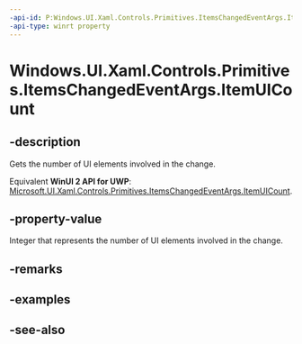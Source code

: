 ```yaml
---
-api-id: P:Windows.UI.Xaml.Controls.Primitives.ItemsChangedEventArgs.ItemUICount
-api-type: winrt property
---
```


<!-- Property syntax
public int ItemUICount { get; }
-->

# Windows.UI.Xaml.Controls.Primitives.ItemsChangedEventArgs.ItemUICount

## -description
Gets the number of UI elements involved in the change.

Equivalent **WinUI 2 API for UWP**: [Microsoft.UI.Xaml.Controls.Primitives.ItemsChangedEventArgs.ItemUICount](/windows/winui/api/microsoft.ui.xaml.controls.primitives.itemschangedeventargs.itemuicount).

## -property-value
Integer that represents the number of UI elements involved in the change.

## -remarks

## -examples

## -see-also
